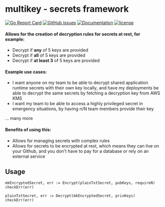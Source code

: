 # multikey - secrets framework

[![Go Report Card](https://goreportcard.com/badge/github.com/adrianosela/multikey)](https://goreportcard.com/report/github.com/adrianosela/multikey)
[![GitHub issues](https://img.shields.io/github/issues/adrianosela/multikey.svg)](https://github.com/adrianosela/multikey/issues)
[![Documentation](https://godoc.org/github.com//adrianosela/multikey?status.svg)](https://godoc.org/github.com/adrianosela/multikey)
[![license](https://img.shields.io/github/license/adrianosela/multikey.svg)](https://github.com/adrianosela/multikey/blob/master/LICENSE)

#### Allows for the creation of decryption rules for secrets at rest, for example:

- Decrypt if **any** of 5 keys are provided
- Decrypt if **all** of 5 keys are provided
- Decrypt if **at least 3** of 5 keys are provided

#### Example use cases:

- I want anyone on my team to be able to decrypt shared application runtime secrets with their own key locally, and have my deployments be able to decrypt the same secrets by fetching a decryption key from AWS KMS
- I want my team to be able to access a highly privileged secret in emergency situations, by having n/N team members provide their key

... many more

#### Benefits of using this:

- Allows for managing secrets with complex rules
- Allows for secrets to be encrypted at rest, which means they can live on your Github, and you don't have to pay for a database or rely on an external service

## Usage

```
mkEncryptedSecret, err := Encrypt(plainTxtSecret, pubKeys, requireN)
checkErr(err)
```

```
plainTxtSecret, err := Decrypt(mkEncryptedSecret, privKeys)
checkErr(err)
```
